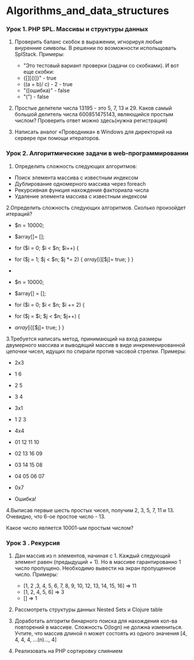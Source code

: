 # Algorithms_and_data_structures
### Урок 1. PHP SPL. Массивы и структуры данных
1. Проверить баланс скобок в выражении, игнорируя любые внуренние символы. В решении по возможности испольщовать SplStack.
   Примеры:
   - "Это тестовый вариант проверки (задачи со скобками). И вот еще скобки: 
   - {[][()]}" - true
   - ((a + b)/ c) - 2 - true
   - "([ошибка)" - false
   - "(") - false
   
2. Простые делители числа 13195 - это 5, 7, 13 и 29. Каков самый большой делитель числа 600851475143, являющийся простым числом? Проверить ответ можно здесь(нужна регистрация)
3. Написать аналог «Проводника» в Windows для директорий на сервере при помощи итераторов.
### Урок 2. Алгоритмические задачи в web-программировании
1.  Определить сложность следующих алгоритмов:
   - Поиск элемента массива с известным индексом
   - Дублирование одномерного массива через foreach
   - Рекурсивная функция нахождения факториала числа
   - Удаление элемента массива с известным индексом

2.Определить сложность следующих алгоритмов. Сколько произойдет итераций?


- $n = 10000;
- $array[]= [];

 - for ($i = 0; $i < $n; $i++) {
 -   for ($j = 1; $j < $n; $j *= 2) {
       $array[$i][$j]= true;
 } }
 - 

- $n = 10000;
 - $array[] = [];

- for ($i = 0; $i < $n; $i += 2) {
 -  for ($j = $i; $j < $n; $j++) {
  -  $array[$i][$j]= true;
   } }
   
   
3.Требуется написать метод, принимающий на вход размеры двумерного массива и выводящий массив в виде инкременированной цепочки чисел, идущих по спирали против часовой стрелки.
Примеры:
- 2х3
 - 1 6
- 2 5
- 3 4

- 3х1
- 1 2 3
- 4х4
- 01 12 11 10
- 02 13 16 09
- 03 14 15 08
- 04 05 06 07

- 0х7
- Ошибка!

4.Выписав первые шесть простых чисел, получим 2, 3, 5, 7, 11 и 13. Очевидно, что 6-ое простое число - 13.
  
  Какое число является 10001-ым простым числом?

### Урок 3 .  Рекурсия

1. Дан массив из n элементов, начиная с 1. Каждый следующий элемент равен (предыдущий + 1). Но в массиве гарантированно 1 число пропущено. Необходимо вывести на экран пропущенное число.
   Примеры:
   - [1, 2 ,3, 4, 5, 6, 7, 8, 9, 10, 12, 13, 14, 15, 16] => 11
   - [1, 2, 4, 5, 6] => 3
   - [] => 1

2. Рассмотреть структуры данных Nested Sets и Clojure table

3. Доработать алгоритм бинарного поиска для нахождения кол-ва повторений в массиве. Сложность O(logn) не должна измениться. Учтите, что массив длиной n может состоять из одного значения [4, 4, 4, 4, ...(n)..., 4]

4. Реализовать на РНР сортировку слиянием

